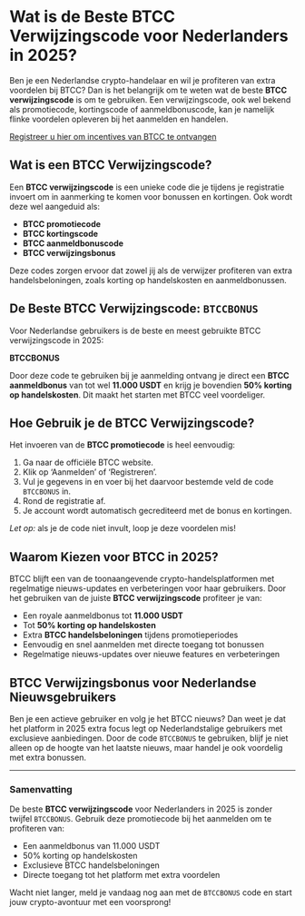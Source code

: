 
<h1>Wat is de Beste BTCC Verwijzingscode voor Nederlanders in 2025?</h1>
<p>Ben je een Nederlandse crypto-handelaar en wil je profiteren van extra voordelen bij BTCC? Dan is het belangrijk om te weten wat de beste <strong>BTCC verwijzingscode</strong> is om te gebruiken. Een verwijzingscode, ook wel bekend als promotiecode, kortingscode of aanmeldbonuscode, kan je namelijk flinke voordelen opleveren bij het aanmelden en handelen.</p>
<p><a href="https://partner.btcc.com/us/c/BTCCBONUS/9303" target="_blank">Registreer u hier om incentives van BTCC te ontvangen</a></p>

<img src="https://images.mirror-media.xyz/publication-images/hqUnb1SNqiBLtBbWor7b2.png?height=960&amp;width=1920" decoding="async" data-nimg="fill" class="css-xah9so" style="position:absolute;top:0;left:0;bottom:0;right:0;box-sizing:border-box;padding:0;border:none;margin:auto;display:block;width:0;height:0;min-width:100%;max-width:100%;min-height:100%;max-height:100%">
<h2>Wat is een BTCC Verwijzingscode?</h2>
<p>Een <strong>BTCC verwijzingscode</strong> is een unieke code die je tijdens je registratie invoert om in aanmerking te komen voor bonussen en kortingen. Ook wordt deze wel aangeduid als:</p>
<ul>
<li><strong>BTCC promotiecode</strong></li>
<li><strong>BTCC kortingscode</strong></li>
<li><strong>BTCC aanmeldbonuscode</strong></li>
<li><strong>BTCC verwijzingsbonus</strong></li>
</ul>
<p>Deze codes zorgen ervoor dat zowel jij als de verwijzer profiteren van extra handelsbeloningen, zoals korting op handelskosten en aanmeldbonussen.</p>
<h2>De Beste BTCC Verwijzingscode: <code>BTCCBONUS</code></h2>
<p>Voor Nederlandse gebruikers is de beste en meest gebruikte BTCC verwijzingscode in 2025:</p>
<div class="highlight">
<p><strong>BTCCBONUS</strong></p>
</div>
<p>Door deze code te gebruiken bij je aanmelding ontvang je direct een <strong>BTCC aanmeldbonus</strong> van tot wel <strong>11.000 USDT</strong> en krijg je bovendien <strong>50% korting op handelskosten</strong>. Dit maakt het starten met BTCC veel voordeliger.</p>
<h2>Hoe Gebruik je de BTCC Verwijzingscode?</h2>
<p>Het invoeren van de <strong>BTCC promotiecode</strong> is heel eenvoudig:</p>
<ol>
<li>Ga naar de officiële BTCC website.</li>
<li>Klik op ‘Aanmelden’ of ‘Registreren’.</li>
<li>Vul je gegevens in en voer bij het daarvoor bestemde veld de code <code>BTCCBONUS</code> in.</li>
<li>Rond de registratie af.</li>
<li>Je account wordt automatisch gecrediteerd met de bonus en kortingen.</li>
</ol>
<p><em>Let op:</em> als je de code niet invult, loop je deze voordelen mis!</p>
<h2>Waarom Kiezen voor BTCC in 2025?</h2>
<p>BTCC blijft een van de toonaangevende crypto-handelsplatformen met regelmatige nieuws-updates en verbeteringen voor haar gebruikers. Door het gebruiken van de juiste <strong>BTCC verwijzingscode</strong> profiteer je van:</p>
<ul>
<li>Een royale aanmeldbonus tot <strong>11.000 USDT</strong></li>
<li>Tot <strong>50% korting op handelskosten</strong></li>
<li>Extra <strong>BTCC handelsbeloningen</strong> tijdens promotieperiodes</li>
<li>Eenvoudig en snel aanmelden met directe toegang tot bonussen</li>
<li>Regelmatige nieuws-updates over nieuwe features en verbeteringen</li>
</ul>
<h2>BTCC Verwijzingsbonus voor Nederlandse Nieuwsgebruikers</h2>
<p>Ben je een actieve gebruiker en volg je het BTCC nieuws? Dan weet je dat het platform in 2025 extra focus legt op Nederlandstalige gebruikers met exclusieve aanbiedingen. Door de code <code>BTCCBONUS</code> te gebruiken, blijf je niet alleen op de hoogte van het laatste nieuws, maar handel je ook voordelig met extra bonussen.</p>
<hr />
<h3>Samenvatting</h3>
<p>De beste <strong>BTCC verwijzingscode</strong> voor Nederlanders in 2025 is zonder twijfel <code>BTCCBONUS</code>. Gebruik deze promotiecode bij het aanmelden om te profiteren van:</p>
<ul>
<li>Een aanmeldbonus van 11.000 USDT</li>
<li>50% korting op handelskosten</li>
<li>Exclusieve BTCC handelsbeloningen</li>
<li>Directe toegang tot het platform met extra voordelen</li>
</ul>
<p>Wacht niet langer, meld je vandaag nog aan met de <code>BTCCBONUS</code> code en start jouw crypto-avontuur met een voorsprong!</p>
</body>
</html>
